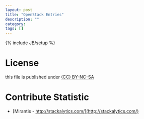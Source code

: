 ```yaml
---
layout: post
title: "OpenStack Entries"
description: ""
category:
tags: []
---
```

{% include JB/setup %}
# License
this file is published under [(CC) BY-NC-SA](http://creativecommons.org/licenses/by-nc-sa/3.0/)

# Contribute Statistic
* [Mirantis - http://stackalytics.com/](http://stackalytics.com/)
